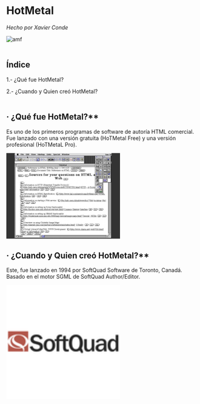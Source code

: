 # HotMetal
*Hecho por Xavier Conde*

<img src=https://media.giphy.com/media/26tn33aiTi1jkl6H6/giphy.gif alt="amf" width="600"/>
<br />
<br />

## Índice

1.- ¿Qué fue HotMetal?

2.- ¿Cuando y Quien creó HotMetal?
<br />
<br />

## · ¿Qué fue HotMetal?**

Es uno de los primeros programas de software de autoría HTML comercial. Fue lanzado con una versión gratuita (HoTMetal Free) y una versión profesional (HoTMetaL Pro).

<img src=https://github.com/XaviiConde/SMX2-M8UF1A1-HistoriaWeb-1994-HotMetal-XaviConde/blob/main/_resize%20.jfif alt="amf" width="300"/>


## · ¿Cuando y Quien creó HotMetal?**

Este, fue lanzado en 1994 por SoftQuad Software de Toronto, Canadá. Basado en el motor SGML de SoftQuad Author/Editor.

<img src=https://github.com/XaviiConde/SMX2-M8UF1A1-HistoriaWeb-1994-HotMetal-XaviConde/blob/main/imagen_2022-09-27_094512586.png alt="amf" width="300"/>
